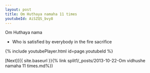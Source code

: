 ```yaml
---
layout: post
title: Om Huthaya namaha 11 times
youtubeId: AiSZQS_bvy8
---
```

 
 
Om Huthaya nama 
 
 -  Who is satisfied by everybody in the fire sacrifice 
 
  
 
  
 
 
 
 
 
 


{% include youtubePlayer.html id=page.youtubeId %}
 
[Next]({{ site.baseurl }}{% link  split1/_posts/2013-10-22-Om vidhushe namaha 11 times.md%})
 
